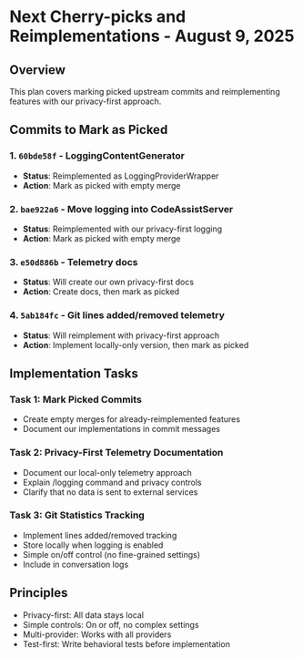 # Next Cherry-picks and Reimplementations - August 9, 2025

## Overview
This plan covers marking picked upstream commits and reimplementing features with our privacy-first approach.

## Commits to Mark as Picked

### 1. `60bde58f` - LoggingContentGenerator
- **Status**: Reimplemented as LoggingProviderWrapper
- **Action**: Mark as picked with empty merge

### 2. `bae922a6` - Move logging into CodeAssistServer  
- **Status**: Reimplemented with our privacy-first logging
- **Action**: Mark as picked with empty merge

### 3. `e50d886b` - Telemetry docs
- **Status**: Will create our own privacy-first docs
- **Action**: Create docs, then mark as picked

### 4. `5ab184fc` - Git lines added/removed telemetry
- **Status**: Will reimplement with privacy-first approach
- **Action**: Implement locally-only version, then mark as picked

## Implementation Tasks

### Task 1: Mark Picked Commits
- Create empty merges for already-reimplemented features
- Document our implementations in commit messages

### Task 2: Privacy-First Telemetry Documentation
- Document our local-only telemetry approach
- Explain /logging command and privacy controls
- Clarify that no data is sent to external services

### Task 3: Git Statistics Tracking
- Implement lines added/removed tracking
- Store locally when logging is enabled
- Simple on/off control (no fine-grained settings)
- Include in conversation logs

## Principles
- Privacy-first: All data stays local
- Simple controls: On or off, no complex settings
- Multi-provider: Works with all providers
- Test-first: Write behavioral tests before implementation